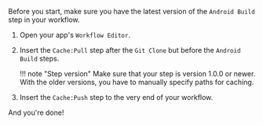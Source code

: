Before you start, make sure you have the latest version of the `Android Build` step in your workflow.

1. Open your app's `Workflow Editor`.

1. Insert the `Cache:Pull` step after the `Git Clone` but before the `Android Build` steps.

    !!! note "Step version"
        Make sure that your step is version 1.0.0 or newer. With the older versions, you have to manually specify paths for caching.

1. Insert the `Cache:Push` step to the very end of your workflow.

And you're done!
